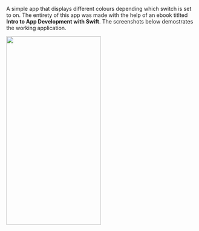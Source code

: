 A simple app that displays different colours depending which switch is set to on. The entirety of this app was made with the help of an ebook titlted __Intro to App Development with Swift__. The screenshots below demostrates the working application.


<img src="https://user-images.githubusercontent.com/64978825/84598504-268d2100-ae63-11ea-99d6-92415b118879.gif" width="250" height="500"/>
